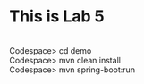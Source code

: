 # This is Lab 5

</br>
Codespace> cd demo
</br>
Codespace> mvn clean install
</br>
Codespace> mvn spring-boot:run

